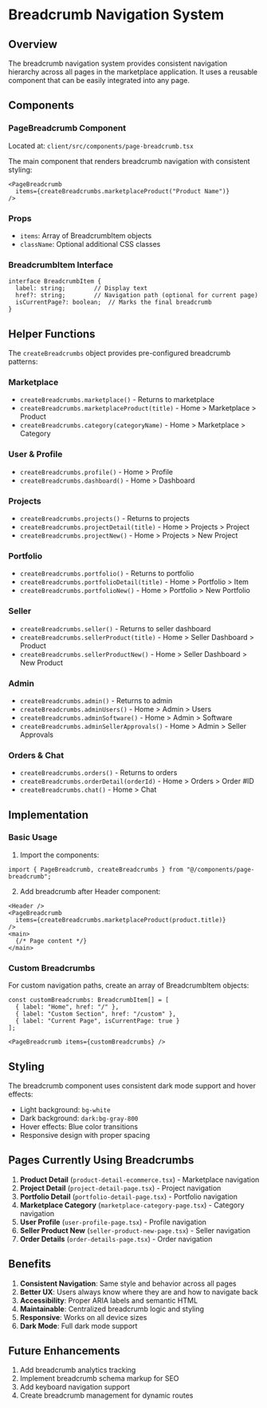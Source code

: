 # Breadcrumb Navigation System

## Overview

The breadcrumb navigation system provides consistent navigation hierarchy across all pages in the marketplace application. It uses a reusable component that can be easily integrated into any page.

## Components

### PageBreadcrumb Component

Located at: `client/src/components/page-breadcrumb.tsx`

The main component that renders breadcrumb navigation with consistent styling:

```tsx
<PageBreadcrumb
  items={createBreadcrumbs.marketplaceProduct("Product Name")}
/>
```

### Props

- `items`: Array of BreadcrumbItem objects
- `className`: Optional additional CSS classes

### BreadcrumbItem Interface

```tsx
interface BreadcrumbItem {
  label: string;        // Display text
  href?: string;        // Navigation path (optional for current page)
  isCurrentPage?: boolean;  // Marks the final breadcrumb
}
```

## Helper Functions

The `createBreadcrumbs` object provides pre-configured breadcrumb patterns:

### Marketplace
- `createBreadcrumbs.marketplace()` - Returns to marketplace
- `createBreadcrumbs.marketplaceProduct(title)` - Home > Marketplace > Product
- `createBreadcrumbs.category(categoryName)` - Home > Marketplace > Category

### User & Profile
- `createBreadcrumbs.profile()` - Home > Profile
- `createBreadcrumbs.dashboard()` - Home > Dashboard

### Projects
- `createBreadcrumbs.projects()` - Returns to projects
- `createBreadcrumbs.projectDetail(title)` - Home > Projects > Project
- `createBreadcrumbs.projectNew()` - Home > Projects > New Project

### Portfolio
- `createBreadcrumbs.portfolio()` - Returns to portfolio
- `createBreadcrumbs.portfolioDetail(title)` - Home > Portfolio > Item
- `createBreadcrumbs.portfolioNew()` - Home > Portfolio > New Portfolio

### Seller
- `createBreadcrumbs.seller()` - Returns to seller dashboard
- `createBreadcrumbs.sellerProduct(title)` - Home > Seller Dashboard > Product
- `createBreadcrumbs.sellerProductNew()` - Home > Seller Dashboard > New Product

### Admin
- `createBreadcrumbs.admin()` - Returns to admin
- `createBreadcrumbs.adminUsers()` - Home > Admin > Users
- `createBreadcrumbs.adminSoftware()` - Home > Admin > Software
- `createBreadcrumbs.adminSellerApprovals()` - Home > Admin > Seller Approvals

### Orders & Chat
- `createBreadcrumbs.orders()` - Returns to orders
- `createBreadcrumbs.orderDetail(orderId)` - Home > Orders > Order #ID
- `createBreadcrumbs.chat()` - Home > Chat

## Implementation

### Basic Usage

1. Import the components:
```tsx
import { PageBreadcrumb, createBreadcrumbs } from "@/components/page-breadcrumb";
```

2. Add breadcrumb after Header component:
```tsx
<Header />
<PageBreadcrumb
  items={createBreadcrumbs.marketplaceProduct(product.title)}
/>
<main>
  {/* Page content */}
</main>
```

### Custom Breadcrumbs

For custom navigation paths, create an array of BreadcrumbItem objects:

```tsx
const customBreadcrumbs: BreadcrumbItem[] = [
  { label: "Home", href: "/" },
  { label: "Custom Section", href: "/custom" },
  { label: "Current Page", isCurrentPage: true }
];

<PageBreadcrumb items={customBreadcrumbs} />
```

## Styling

The breadcrumb component uses consistent dark mode support and hover effects:

- Light background: `bg-white`
- Dark background: `dark:bg-gray-800`
- Hover effects: Blue color transitions
- Responsive design with proper spacing

## Pages Currently Using Breadcrumbs

1. **Product Detail** (`product-detail-ecommerce.tsx`) - Marketplace navigation
2. **Project Detail** (`project-detail-page.tsx`) - Project navigation  
3. **Portfolio Detail** (`portfolio-detail-page.tsx`) - Portfolio navigation
4. **Marketplace Category** (`marketplace-category-page.tsx`) - Category navigation
5. **User Profile** (`user-profile-page.tsx`) - Profile navigation
6. **Seller Product New** (`seller-product-new-page.tsx`) - Seller navigation
7. **Order Details** (`order-details-page.tsx`) - Order navigation

## Benefits

1. **Consistent Navigation**: Same style and behavior across all pages
2. **Better UX**: Users always know where they are and how to navigate back
3. **Accessibility**: Proper ARIA labels and semantic HTML
4. **Maintainable**: Centralized breadcrumb logic and styling
5. **Responsive**: Works on all device sizes
6. **Dark Mode**: Full dark mode support

## Future Enhancements

1. Add breadcrumb analytics tracking
2. Implement breadcrumb schema markup for SEO
3. Add keyboard navigation support
4. Create breadcrumb management for dynamic routes
